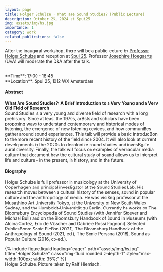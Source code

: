```yaml
---
layout: page
title: Holger Schulze - What are Sound Studies? (Public Lecture)
description: October 25, 2024 at Spui25
img: assets/img/hs.jpg
importance: 1
category: work
related_publications: false
---
```




After the inaugural workshop, there will be a public lecture by [Professor Holger Schulze](https://artsandculturalstudies.ku.dk/staff/?pure=en/persons/490235) and reception at [Spui 25](https://spui25.nl/). Professor [Josephine Hoegaerts](https://www.uva.nl/profiel/h/o/j.a.i.hoegaerts/j.a.i.hoegaerts.html) (UvA) will moderate the Q&A after the talk.

<br>
**Time**: 17:00 - 18:45 <br>
**Location**: Spui 25, 1012 WX Amsterdam

<br>


#### Abstract
__What Are Sound Studies?: A Brief Introduction to a Very Young and a Very Old Field of Research__ <br>
Sound Studies is a very young and diverse field of research with a long prehistory. Since at least
the 1970s, arBsts and scholars have been proposing ways to understand contemporary and
historical modes of listening, the emergence of new listening devices, and how communiBes
gather around sound experiences. This talk will provide a basic introducBon to the more recent
history of the field since 2004. It will also look at current developments in the 2020s to
decolonize sound studies and invesBgate aural diversity. Finally, the talk will focus on examples
of vernacular media culture that document how the cultural study of sound allows us to
interpret life and culture - in the present, in history, and in the future.




#### Biography
Holger Schulze is full professor in musicology at the University of Copenhagen and principal
invesBgator at the Sound Studies Lab. His research moves between a cultural history of the
senses, sound in popular culture and the anthropology of media. He was visiBng professor at
the Musashino Art University Tokyo, at the University of New South Wales Sydney, and the
Humboldt-Universität zu Berlin. Currently he works on The Bloomsbury Encyclopedia of Sound
Studies (with Jennifer Stoever and Michael Bull) and on the Bloomsbury Handbook of Sound in
Museums (with Alcina Cortez, Eric de Visscher and Gabriele Rossi Rognoni). Selected
PublicaBons: Sonic FicBon (2021), The Bloomsbury Handbook of the Anthropology of Sound
(2021, ed.), The Sonic Persona (2018), Sound as Popular Culture (2016, co-ed.).



<div class="row justify-content-center">
  <div class="col-sm-8 col-md-6 mt-3 mt-md-0">
    {% include figure.liquid loading="eager" path="assets/img/hs.jpg" title="Holger Schulze" class="img-fluid rounded z-depth-1" style="max-width: 100px; width: 35%;" %}
  </div>
</div>
<div class="caption text-center">
  Holger Schulze. Picture taken by Ralf Hiemisch.
</div>




